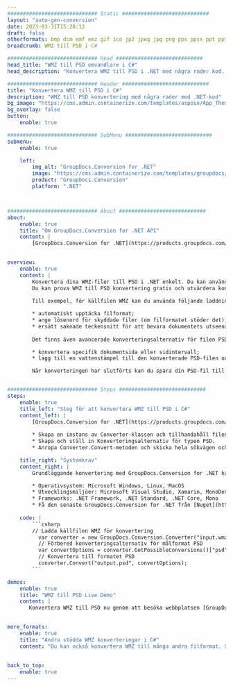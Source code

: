 ```yaml
---
############################# Static ############################
layout: "auto-gen-conversion"
date: 2023-03-31T15:28:12
draft: false
otherformats: bmp dcm emf emz gif ico jp2 jpeg jpg png pps ppsx ppt pptx psb psd svg svgz tga tif tiff webp wmf wmz
breadcrumb: WMZ till PSD i C#

############################# Head ############################
head_title: "WMZ till PSD omvandlare i C#"
head_description: "Konvertera WMZ till PSD i .NET med några rader kod. Använd GroupDocs Document Conversion API för att konvertera över 160 filformat."

############################# Header ############################
title: "Konvertera WMZ till PSD i C#"
description: "WMZ till PSD konvertering med några rader med .NET-kod"
bg_image: "https://cms.admin.containerize.com/templates/aspose/App_Themes/V3/images/bg/header1.png"
bg_overlay: false
button:
    enable: true

############################# SubMenu ############################
submenu:
    enable: true

    left:
        img_alt: "GroupDocs.Conversion for .NET"
        image: "https://cms.admin.containerize.com/templates/groupdocs/images/product-logos/90x90-noborder/groupdocs-conversion-net.png"
        product: "GroupDocs.Conversion"
        platform: ".NET"



############################# About ############################
about:
    enable: true
    title: "Om GroupDocs.Conversion for .NET API"
    content: |
        [GroupDocs.Conversion for .NET](https://products.groupdocs.com/conversion/net/) kan användas för att konvertera Microsoft Word, Excel, PowerPoint, PDF, Visio och andra format. GroupDocs.Conversion är ett fristående API som är lämpligt för back-end och interna system där hög prestanda krävs. Det beror inte på någon programvara som Microsoft eller Open Office.
    

overview:
    enable: true
    content: |
        Konvertera dina WMZ-filer till PSD i .NET enkelt. Du kan använda bara ett par C# kodrader i valfri plattform som du vill, som - Windows, Linux, macOS.
        Du kan prova WMZ till PSD konvertering gratis och utvärdera konverteringsresultatens kvalitet. Tillsammans med enkla filkonverteringsscenarier kan du prova mer avancerade alternativ för att ladda källfilen WMZ och för att spara resultatet PSD. 
        
        Till exempel, för källfilen WMZ kan du använda följande laddningsalternativ:

        * automatiskt upptäcka filformat;
        * ange lösenord för skyddade filer (om filformatet stöder det);
        * ersätt saknade teckensnitt för att bevara dokumentets utseende.
        
        Det finns även avancerade konverteringsalternativ för filen PSD:

        * konvertera specifik dokumentsida eller sidintervall;
        * lägg till en vattenstämpel till den konverterade PSD-filen och många fler.

        När konverteringen har slutförts kan du spara din PSD-fil till den lokala filsökvägen eller någon tredje parts lagring som FTP, Amazon S3, Google Drive, Dropbox etc. Observera - för att konvertera WMZ till {{ TO}} det finns inget behov av någon ytterligare programvara installerad - som MS Office, Open Office, Adobe Acrobat Reader etc.


############################# Steps ############################
steps:
    enable: true
    title_left: "Steg för att konvertera WMZ till PSD i C#"
    content_left: |
        [GroupDocs.Conversion for .NET](https://products.groupdocs.com/conversion/net/) gör det enkelt för utvecklare att konvertera en WMZ-fil till PSD med några rader kod.
        
        * Skapa en instans av Converter-klassen och tillhandahåll filen WMZ med den fullständiga sökvägen
        * Skapa och ställ in Konverteringsalternativ för typen PSD.
        * Anropa Converter.Convert-metoden och skicka hela sökvägen och formatet (PSD) som en parameter

    title_right: "Systemkrav"
    content_right: |
        Grundläggande konvertering med GroupDocs.Conversion for .NET kan göras med bara några enkla steg. Våra API:er stöds på alla större plattformar och operativsystem. Innan du kör koden nedan, se till att du har följande förutsättningar installerade på ditt system.

        * Operativsystem: Microsoft Windows, Linux, MacOS
        * Utvecklingsmiljöer: Microsoft Visual Studio, Xamarin, MonoDevelop
        * Frameworks: .NET Framework, .NET Standard, .NET Core, Mono
        * Få den senaste GroupDocs.Conversion for .NET från [Nuget](https://www.nuget.org/packages/groupdocs.conversion)
         
    code: |
        ```csharp    
        // Ladda källfilen WMZ för konvertering
          var converter = new GroupDocs.Conversion.Converter("input.wmz");
          // Förbered konverteringsalternativ för målformat PSD
          var convertOptions = converter.GetPossibleConversions()["psd"].ConvertOptions;
          // Konvertera till formatet PSD
          converter.Convert("output.psd", convertOptions);
        ```

demos:
    enable: true
    title: "WMZ till PSD Live Demo"
    content: |
       Konvertera WMZ till PSD nu genom att besöka webbplatsen [GroupDocs.Conversion App](https://products.groupdocs.app/conversion/family). Onlinedemo har följande fördelar
          

more_formats:
    enable: true
    title: "Andra stödda WMZ konverteringar i C#"
    content: "Du kan också konvertera WMZ till många andra filformat. Se listan nedan."
       
       
back_to_top:
    enable: true
---
```

